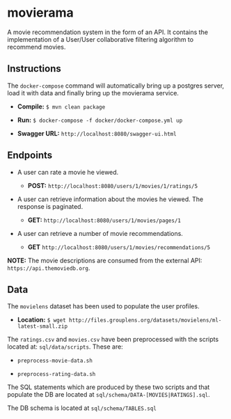 # movierama

A movie recommendation system in the form of an API. It contains the implementation of a User/User collaborative filtering algorithm to recommend movies.



Instructions
-

The `docker-compose` command will automatically bring up a postgres server, load it with data and finally bring up the movierama service.


* **Compile:** `$ mvn clean package`

* **Run:** `$ docker-compose -f docker/docker-compose.yml up`

* **Swagger URL:** `http://localhost:8080/swagger-ui.html`



Endpoints
-

* A user can rate a movie he viewed.
  * **POST:** `http://localhost:8080/users/1/movies/1/ratings/5`

* A user can retrieve information about the movies he viewed. The response is paginated.
  * **GET:** `http://localhost:8080/users/1/movies/pages/1`

* A user can retrieve a number of movie recommendations.
  * **GET** `http://localhost:8080/users/1/movies/recommendations/5`

**NOTE:** The movie descriptions are consumed from the external API: `https://api.themoviedb.org`.

Data
-

The `movielens` dataset has been used to populate the user profiles.

* **Location:** `$ wget http://files.grouplens.org/datasets/movielens/ml-latest-small.zip`

The `ratings.csv` and `movies.csv` have been preprocessed with the scripts located at: `sql/data/scripts`. These are:

* `preprocess-movie-data.sh`

* `preprocess-rating-data.sh`

The SQL statements which are produced by these two scripts and that populate the DB are located at `sql/schema/DATA-[MOVIES|RATINGS].sql`.

The DB schema is located at `sql/schema/TABLES.sql`
